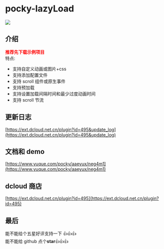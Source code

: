 # pocky-lazyLoad

<img src="https://img.shields.io/badge/version-1.2.2-blue.svg?cacheSeconds=2592000" /><br />

## 介绍

<font color="red">**推荐先下载示例项目**</font><br />
特点:

- 支持自定义动画或图片+css
- 支持添加配置文件
- 支持 scroll 组件或原生事件
- 支持预加载
- 支持设置加载间隔时间和最少过度动画时间
- 支持 scroll 节流

## 更新日志

[https://ext.dcloud.net.cn/plugin?id=495&update_log](https://ext.dcloud.net.cn/plugin?id=495&update_log)

## 文档和 demo

[https://www.yuque.com/pocky/aaeyux/neg4m1](https://www.yuque.com/pocky/aaeyux/neg4m1)

## dcloud 商店

[https://ext.dcloud.net.cn/plugin?id=495](https://ext.dcloud.net.cn/plugin?id=495)

## 最后

能不能给个五星好评支持一下 👍👍👍<br />
能不能给 github 点个**star**👍👍👍
